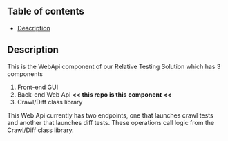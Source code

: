 ## Table of contents

- [Description](#description)

## Description

This is the WebApi component of our Relative Testing Solution which has 3 components

1. Front-end GUI 
2. Back-end Web Api **<< this repo is this component <<**
3. Crawl/Diff class library 

This Web Api currently has two endpoints, one that launches crawl tests and another that launches diff tests. These operations call logic from the Crawl/Diff class library.


